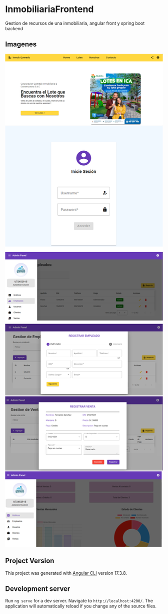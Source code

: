 # InmobiliariaFrontend

Gestion de recursos de una inmobiliaria, angular front y spring boot backend

## Imagenes

![Home](./src/assets/readme/home.png)
![Login](./src/assets/readme/login.png)
![Empleados](./src/assets/readme/empleados.png)
![modal-empleados](./src/assets/readme/empelados-modal.png)
![Ventas](./src/assets/readme/ventas.png)
![Graficos](./src/assets/readme/graficos.png)

## Project Version

This project was generated with [Angular CLI](https://github.com/angular/angular-cli) version 17.3.8.

## Development server

Run `ng serve` for a dev server. Navigate to `http://localhost:4200/`. The application will automatically reload if you change any of the source files.